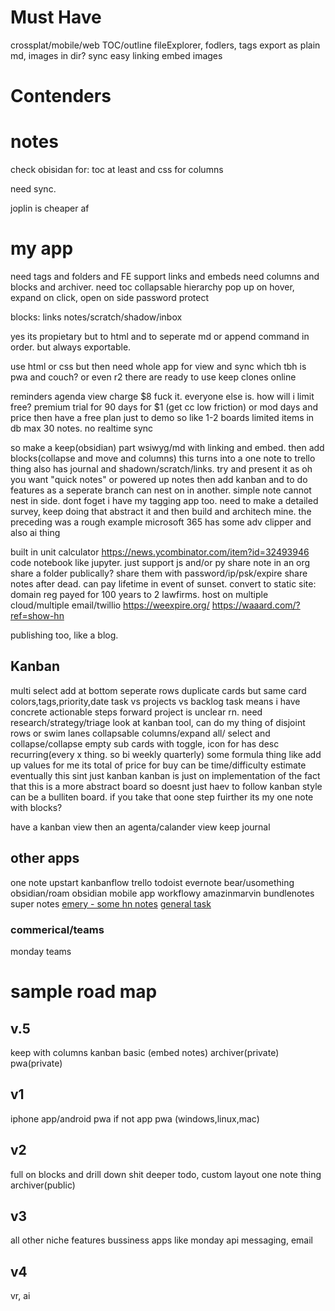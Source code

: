 # Must Have
crossplat/mobile/web 
TOC/outline
fileExplorer, fodlers, tags
export as plain md, images in dir?
sync
easy linking
embed images

# Contenders

# notes 
check obisidan for:
toc at least
and css for columns 

need sync.

joplin is cheaper af


# my app 
need tags and folders and FE
support links and embeds 
need columns and blocks and archiver.
need toc
collapsable hierarchy
pop up on hover, expand on click, open on side
password protect

blocks:
    links
    notes/scratch/shadow/inbox

yes its propietary
but to html and to seperate md
or append command in order.
but always exportable.

use html or css
but then need whole app for view and sync 
which tbh is pwa and couch? or even r2
there are ready to use keep clones online

reminders
agenda view
charge $8 fuck it. everyone else is.
how will i limit free?
premium trial for 90 days for $1 (get cc low friction) or mod days and price
then have a free plan just to demo so like 1-2 boards limited items in db
max 30 notes. no realtime sync

so make a keep(obsidian) part
wsiwyg/md with linking and embed.
then add blocks(collapse and move and columns)
this turns into a one note to trello thing
also has journal and shadown/scratch/links.
try and present it as oh you want "quick notes" or powered up notes
then add kanban and to do features as a seperate branch
can nest on in another. simple note cannot nest in side.
dont foget i have my tagging app too.
need to make a detailed survey, keep doing that
abstract it and then build and architech mine.
the preceding was a rough example
microsoft 365 has some adv clipper and also ai thing

built in unit calculator
https://news.ycombinator.com/item?id=32493946
code notebook like jupyter. just support js and/or py
share note in an org
share a folder publically?
share them with password/ip/psk/expire
share notes after dead. can pay lifetime
in event of sunset. convert to static site:
domain reg payed for 100 years to 2 lawfirms.
host on multiple cloud/multiple email/twillio
https://weexpire.org/
https://waaard.com/?ref=show-hn

publishing too, like a blog. 

## Kanban
multi select
add at bottom
seperate rows
duplicate cards but same
card colors,tags,priority,date
task vs projects vs backlog
    task means i have concrete actionable steps forward
    project is unclear rn. need research/strategy/triage
look at kanban tool, can do my thing of disjoint rows
or swim lanes
collapsable columns/expand all/ select and collapse/collapse empty
sub cards with toggle, icon for has desc
recurring(every x thing. so bi weekly quarterly)
some formula thing
like add up values
for me its total of price for buy
can be time/difficulty estimate
eventually this sint just kanban
kanban is just on implementation of the fact that this is a more abstract board
so doesnt just haev to follow kanban style can be a bulliten board.
if you take that oone step fuirther its my one note with blocks?


have a kanban view
then an agenta/calander view
keep
journal


## other apps
one note
upstart
kanbanflow
trello
todoist
evernote
bear/usomething
obsidian/roam
obsidian mobile app
workflowy
amazinmarvin
bundlenotes
super notes
[emery - some hn notes](https://news.ycombinator.com/item?id=32313583)
[general task](https://news.ycombinator.com/item?id=33658763)

### commerical/teams
monday
teams



# sample road map

## v.5 
keep with columns
kanban basic (embed notes)
archiver(private)
pwa(private)
## v1
iphone app/android pwa if not app
pwa (windows,linux,mac)
## v2
full on blocks and drill down shit
deeper todo, custom layout one note thing
archiver(public)
## v3
all other niche features
bussiness apps like monday
api
messaging, email
## v4
vr, ai
